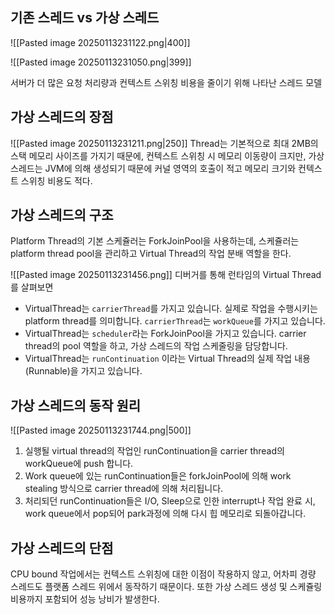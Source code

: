 ## 기존 스레드 vs 가상 스레드
![[Pasted image 20250113231122.png|400]]

![[Pasted image 20250113231050.png|399]]

서버가 더 많은 요청 처리량과 컨텍스트 스위칭 비용을 줄이기 위해 나타난 스레드 모델

## 가상 스레드의 장점
![[Pasted image 20250113231211.png|250]]
Thread는 기본적으로 최대 2MB의 스택 메모리 사이즈를 가지기 때문에, 컨텍스트 스위칭 시 메모리 이동량이 크지만, 가상 스레드는 JVM에 의해 생성되기 때문에 커널 영역의 호출이 적고 메모리 크기와 컨텍스트 스위칭 비용도 적다.

## 가상 스레드의 구조
Platform Thread의 기본 스케쥴러는 ForkJoinPool을 사용하는데, 스케쥴러는 platform thread pool을 관리하고 Virtual Thread의 작업 분배 역할을 한다.

![[Pasted image 20250113231456.png]]
디버거를 통해 런타임의 Virtual Thread를 살펴보면
- VirtualThread는 `carrierThread`를 가지고 있습니다. 실제로 작업을 수행시키는 platform thread를 의미합니다. `carrierThread`는 `workQueue`를 가지고 있습니다.
- VirtualThread는 `scheduler`라는 ForkJoinPool을 가지고 있습니다. carrier thread의 pool 역할을 하고, 가상 스레드의 작업 스케줄링을 담당합니다.
- VirtualThread는 `runContinuation` 이라는 Virtual Thread의 실제 작업 내용(Runnable)을 가지고 있습니다.

## 가상 스레드의 동작 원리
![[Pasted image 20250113231744.png|500]]
1. 실행될 virtual thread의 작업인 runContinuation을 carrier thread의 workQueue에 push 합니다.
2. Work queue에 있는 runContinuation들은 forkJoinPool에 의해 work stealing 방식으로 carrier thread에 의해 처리됩니다.
3. 처리되던 runContinuation들은 I/O, Sleep으로 인한 interrupt나 작업 완료 시, work queue에서 pop되어 park과정에 의해 다시 힙 메모리로 되돌아갑니다.
## 가상 스레드의 단점
CPU bound 작업에서는 컨텍스트 스위칭에 대한 이점이 작용하지 않고, 어차피 경량 스레드도 플랫폼 스레드 위에서 동작하기 때문이다.
또한 가상 스레드 생성 및 스케쥴링 비용까지 포함되어 성능 낭비가 발생한다.


